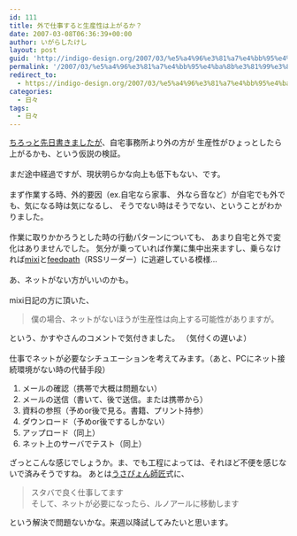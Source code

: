 ```yaml
---
id: 111
title: 外で仕事すると生産性は上がるか？
date: 2007-03-08T06:36:39+00:00
author: いがらしたけし
layout: post
guid: 'http://indigo-design.org/2007/03/%e5%a4%96%e3%81%a7%e4%bb%95%e4%ba%8b%e3%81%99%e3%82%8b%e3%81%a8%e7%94%9f%e7%94%a3%e6%80%a7%e3%81%af%e4%b8%8a%e3%81%8c%e3%82%8b%e3%81%8b%ef%bc%9f/'
permalink: '/2007/03/%e5%a4%96%e3%81%a7%e4%bb%95%e4%ba%8b%e3%81%99%e3%82%8b%e3%81%a8%e7%94%9f%e7%94%a3%e6%80%a7%e3%81%af%e4%b8%8a%e3%81%8c%e3%82%8b%e3%81%8b%ef%bc%9f/'
redirect_to:
  - https://indigo-design.org/2007/03/%e5%a4%96%e3%81%a7%e4%bb%95%e4%ba%8b%e3%81%99%e3%82%8b%e3%81%a8%e7%94%9f%e7%94%a3%e6%80%a7%e3%81%af%e4%b8%8a%e3%81%8c%e3%82%8b%e3%81%8b%ef%bc%9f/
categories:
  - 日々
tags:
  - 日々
---
```

<a href="http://armadillo75.blog35.fc2.com/blog-entry-108.html">ちろっと先日書きましたが</a>、自宅事務所より外の方が 生産性がひょっとしたら上がるかも、という仮説の検証。 <br /><br />まだ途中経過ですが、現状明らかな向上も低下もない、です。 <br /> <br />まず作業する時、外的要因（ex.自宅なら家事、 外なら音など）が自宅でも外でも、気になる時は気になるし、 そうでない時はそうでない、ということがわかりました。 <br /> <br />作業に取りかかろうとした時の行動パターンについても、 あまり自宅と外で変化はありませんでした。 気分が乗っていれば作業に集中出来ますし、乗らなければ<a href="http://mixi.jp/">mixi</a>と<a href="http://feedpath.jp/">feedpath</a>（RSSリーダー）に逃避している模様&hellip; <br /> <br />あ、ネットがない方がいいのかも。 <br /> <br />mixi日記の方に頂いた、<blockquote>僕の場合、ネットがないほうが生産性は向上する可能性がありますが。</blockquote>という、かすやさんのコメントで気付きました。 （気付くの遅いよ） <br /> <br />仕事でネットが必要なシチュエーションを考えてみます。（あと、PCにネット接続環境がない時の代替手段） <br />
<ol>
<li>メールの確認（携帯で大概は問題ない） </li>
<li>メールの送信（書いて、後で送信。または携帯から） </li>
<li>資料の参照（予めor後で見る。書籍、プリント持参） </li>
<li>ダウンロード（予めor後でするしかない） </li>
<li>アップロード（同上） </li>
<li>ネット上のサーバでテスト（同上） </li>
</ol>
ざっとこんな感じでしょうか。ま、でも工程によっては、それほど不便を感じないで済みそうですね。 あとは<a href="http://homepage1.nifty.com/Ike/">うさぴょん師匠</a>式に、 <br /> <blockquote>スタバで良く仕事してます <br />そして、ネットが必要になったら、ルノアールに移動します </blockquote> という解決で問題ないかな。来週以降試してみたいと思います。
